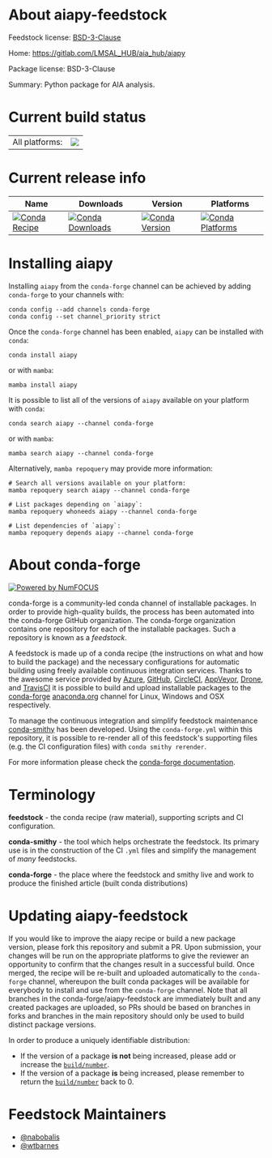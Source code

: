About aiapy-feedstock
=====================

Feedstock license: [BSD-3-Clause](https://github.com/conda-forge/aiapy-feedstock/blob/main/LICENSE.txt)

Home: https://gitlab.com/LMSAL_HUB/aia_hub/aiapy

Package license: BSD-3-Clause

Summary: Python package for AIA analysis.

Current build status
====================


<table><tr><td>All platforms:</td>
    <td>
      <a href="https://dev.azure.com/conda-forge/feedstock-builds/_build/latest?definitionId=11326&branchName=main">
        <img src="https://dev.azure.com/conda-forge/feedstock-builds/_apis/build/status/aiapy-feedstock?branchName=main">
      </a>
    </td>
  </tr>
</table>

Current release info
====================

| Name | Downloads | Version | Platforms |
| --- | --- | --- | --- |
| [![Conda Recipe](https://img.shields.io/badge/recipe-aiapy-green.svg)](https://anaconda.org/conda-forge/aiapy) | [![Conda Downloads](https://img.shields.io/conda/dn/conda-forge/aiapy.svg)](https://anaconda.org/conda-forge/aiapy) | [![Conda Version](https://img.shields.io/conda/vn/conda-forge/aiapy.svg)](https://anaconda.org/conda-forge/aiapy) | [![Conda Platforms](https://img.shields.io/conda/pn/conda-forge/aiapy.svg)](https://anaconda.org/conda-forge/aiapy) |

Installing aiapy
================

Installing `aiapy` from the `conda-forge` channel can be achieved by adding `conda-forge` to your channels with:

```
conda config --add channels conda-forge
conda config --set channel_priority strict
```

Once the `conda-forge` channel has been enabled, `aiapy` can be installed with `conda`:

```
conda install aiapy
```

or with `mamba`:

```
mamba install aiapy
```

It is possible to list all of the versions of `aiapy` available on your platform with `conda`:

```
conda search aiapy --channel conda-forge
```

or with `mamba`:

```
mamba search aiapy --channel conda-forge
```

Alternatively, `mamba repoquery` may provide more information:

```
# Search all versions available on your platform:
mamba repoquery search aiapy --channel conda-forge

# List packages depending on `aiapy`:
mamba repoquery whoneeds aiapy --channel conda-forge

# List dependencies of `aiapy`:
mamba repoquery depends aiapy --channel conda-forge
```


About conda-forge
=================

[![Powered by
NumFOCUS](https://img.shields.io/badge/powered%20by-NumFOCUS-orange.svg?style=flat&colorA=E1523D&colorB=007D8A)](https://numfocus.org)

conda-forge is a community-led conda channel of installable packages.
In order to provide high-quality builds, the process has been automated into the
conda-forge GitHub organization. The conda-forge organization contains one repository
for each of the installable packages. Such a repository is known as a *feedstock*.

A feedstock is made up of a conda recipe (the instructions on what and how to build
the package) and the necessary configurations for automatic building using freely
available continuous integration services. Thanks to the awesome service provided by
[Azure](https://azure.microsoft.com/en-us/services/devops/), [GitHub](https://github.com/),
[CircleCI](https://circleci.com/), [AppVeyor](https://www.appveyor.com/),
[Drone](https://cloud.drone.io/welcome), and [TravisCI](https://travis-ci.com/)
it is possible to build and upload installable packages to the
[conda-forge](https://anaconda.org/conda-forge) [anaconda.org](https://anaconda.org/)
channel for Linux, Windows and OSX respectively.

To manage the continuous integration and simplify feedstock maintenance
[conda-smithy](https://github.com/conda-forge/conda-smithy) has been developed.
Using the ``conda-forge.yml`` within this repository, it is possible to re-render all of
this feedstock's supporting files (e.g. the CI configuration files) with ``conda smithy rerender``.

For more information please check the [conda-forge documentation](https://conda-forge.org/docs/).

Terminology
===========

**feedstock** - the conda recipe (raw material), supporting scripts and CI configuration.

**conda-smithy** - the tool which helps orchestrate the feedstock.
                   Its primary use is in the construction of the CI ``.yml`` files
                   and simplify the management of *many* feedstocks.

**conda-forge** - the place where the feedstock and smithy live and work to
                  produce the finished article (built conda distributions)


Updating aiapy-feedstock
========================

If you would like to improve the aiapy recipe or build a new
package version, please fork this repository and submit a PR. Upon submission,
your changes will be run on the appropriate platforms to give the reviewer an
opportunity to confirm that the changes result in a successful build. Once
merged, the recipe will be re-built and uploaded automatically to the
`conda-forge` channel, whereupon the built conda packages will be available for
everybody to install and use from the `conda-forge` channel.
Note that all branches in the conda-forge/aiapy-feedstock are
immediately built and any created packages are uploaded, so PRs should be based
on branches in forks and branches in the main repository should only be used to
build distinct package versions.

In order to produce a uniquely identifiable distribution:
 * If the version of a package **is not** being increased, please add or increase
   the [``build/number``](https://docs.conda.io/projects/conda-build/en/latest/resources/define-metadata.html#build-number-and-string).
 * If the version of a package **is** being increased, please remember to return
   the [``build/number``](https://docs.conda.io/projects/conda-build/en/latest/resources/define-metadata.html#build-number-and-string)
   back to 0.

Feedstock Maintainers
=====================

* [@nabobalis](https://github.com/nabobalis/)
* [@wtbarnes](https://github.com/wtbarnes/)

